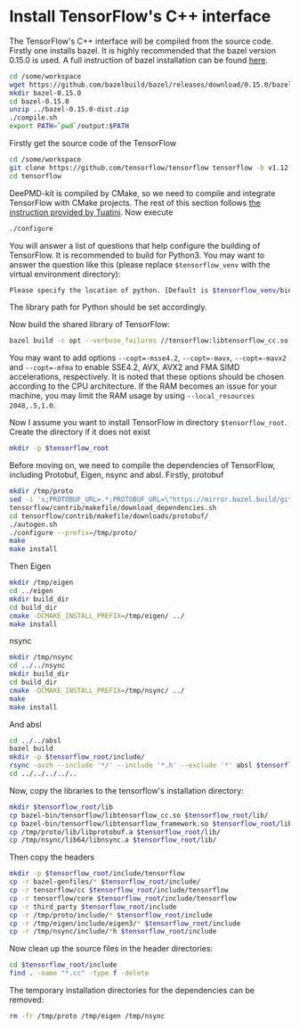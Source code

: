 # Install TensorFlow's C++ interface

The TensorFlow's C++ interface will be compiled from the source code. Firstly one installs bazel. It is highly recommended that the bazel version 0.15.0 is used. A full instruction of bazel installation can be found [here](https://docs.bazel.build/versions/master/install.html).

```bash
cd /some/workspace
wget https://github.com/bazelbuild/bazel/releases/download/0.15.0/bazel-0.15.0-dist.zip
mkdir bazel-0.15.0
cd bazel-0.15.0
unzip ../bazel-0.15.0-dist.zip
./compile.sh
export PATH=`pwd`/output:$PATH
```

Firstly get the source code of the TensorFlow

```bash
cd /some/workspace
git clone https://github.com/tensorflow/tensorflow tensorflow -b v1.12.0 --depth=1
cd tensorflow
```

DeePMD-kit is compiled by CMake, so we need to compile and integrate TensorFlow with CMake projects. The rest of this section follows [the instruction provided by Tuatini](http://tuatini.me/building-tensorflow-as-a-standalone-project/). Now execute

```bash
./configure
```

You will answer a list of questions that help configure the building of TensorFlow. It is recommended to build for Python3. You may want to answer the question like this (please replace `$tensorflow_venv` with the virtual environment directory):

```bash
Please specify the location of python. [Default is $tensorflow_venv/bin/python]:
```

The library path for Python should be set accordingly.

Now build the shared library of TensorFlow:

```bash
bazel build -c opt --verbose_failures //tensorflow:libtensorflow_cc.so
```

You may want to add options `--copt=-msse4.2`, `--copt=-mavx`, `--copt=-mavx2` and `--copt=-mfma` to enable SSE4.2, AVX, AVX2 and FMA SIMD accelerations, respectively. It is noted that these options should be chosen according to the CPU architecture. If the RAM becomes an issue for your machine, you may limit the RAM usage by using `--local_resources 2048,.5,1.0`.

Now I assume you want to install TensorFlow in directory `$tensorflow_root`. Create the directory if it does not exist

```bash
mkdir -p $tensorflow_root
```

Before moving on, we need to compile the dependencies of TensorFlow, including Protobuf, Eigen, nsync and absl. Firstly, protobuf

```bash
mkdir /tmp/proto
sed -i 's;PROTOBUF_URL=.*;PROTOBUF_URL=\"https://mirror.bazel.build/github.com/google/protobuf/archive/v3.6.0.tar.gz\";g' tensorflow/contrib/makefile/download_dependencies.sh
tensorflow/contrib/makefile/download_dependencies.sh
cd tensorflow/contrib/makefile/downloads/protobuf/
./autogen.sh
./configure --prefix=/tmp/proto/
make
make install
```

Then Eigen

```bash
mkdir /tmp/eigen
cd ../eigen
mkdir build_dir
cd build_dir
cmake -DCMAKE_INSTALL_PREFIX=/tmp/eigen/ ../
make install
```

nsync

```bash
mkdir /tmp/nsync
cd ../../nsync
mkdir build_dir
cd build_dir
cmake -DCMAKE_INSTALL_PREFIX=/tmp/nsync/ ../
make
make install
```

And absl

```bash
cd ../../absl
bazel build
mkdir -p $tensorflow_root/include/
rsync -avzh --include '*/' --include '*.h' --exclude '*' absl $tensorflow_root/include/
cd ../../../../..
```

Now, copy the libraries to the tensorflow's installation directory:

```bash
mkdir $tensorflow_root/lib
cp bazel-bin/tensorflow/libtensorflow_cc.so $tensorflow_root/lib/
cp bazel-bin/tensorflow/libtensorflow_framework.so $tensorflow_root/lib/
cp /tmp/proto/lib/libprotobuf.a $tensorflow_root/lib/
cp /tmp/nsync/lib64/libnsync.a $tensorflow_root/lib/
```

Then copy the headers

```bash
mkdir -p $tensorflow_root/include/tensorflow
cp -r bazel-genfiles/* $tensorflow_root/include/
cp -r tensorflow/cc $tensorflow_root/include/tensorflow
cp -r tensorflow/core $tensorflow_root/include/tensorflow
cp -r third_party $tensorflow_root/include
cp -r /tmp/proto/include/* $tensorflow_root/include
cp -r /tmp/eigen/include/eigen3/* $tensorflow_root/include
cp -r /tmp/nsync/include/*h $tensorflow_root/include
```

Now clean up the source files in the header directories:

```bash
cd $tensorflow_root/include
find . -name "*.cc" -type f -delete
```

The temporary installation directories for the dependencies can be removed:

```bash
rm -fr /tmp/proto /tmp/eigen /tmp/nsync
```
